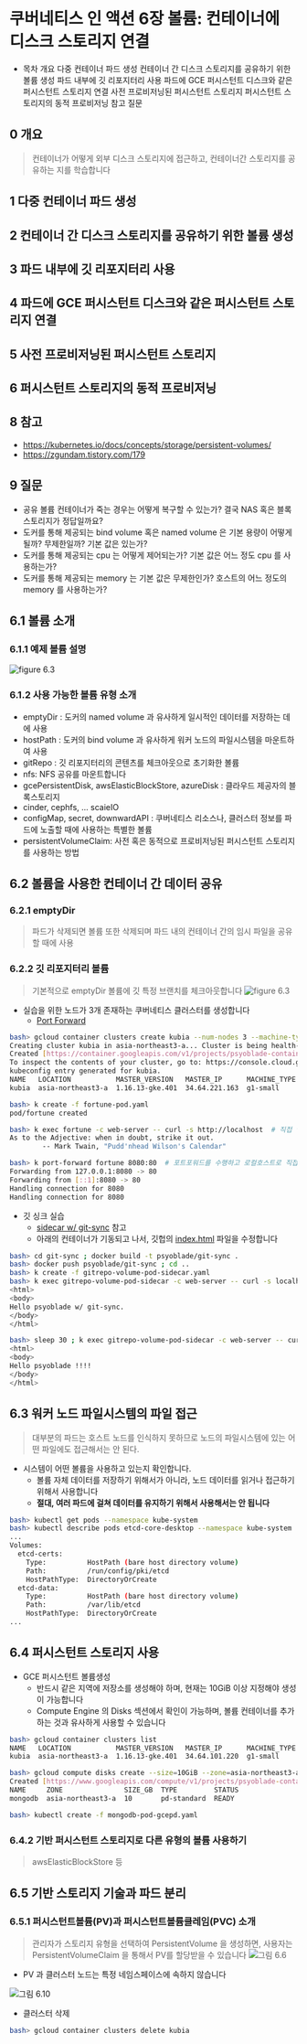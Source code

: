 # 쿠버네티스 인 액션 6장 볼륨: 컨테이너에 디스크 스토리지 연결


- 목차
개요
다중 컨테이너 파드 생성
컨테이너 간 디스크 스토리지를 공유하기 위한 볼륨 생성
파드 내부에 깃 리포지터리 사용
파드에 GCE 퍼시스턴트 디스크와 같은 퍼시스턴트 스토리지 연결
사전 프로비저닝된 퍼시스턴트 스토리지
퍼시스턴트 스토리지의 동적 프로비저닝
참고
질문


## 0 개요
> 컨테이너가 어떻게 외부 디스크 스토리지에 접근하고, 컨테이너간 스토리지를 공유하는 지를 학습합니다

## 1 다중 컨테이너 파드 생성
## 2 컨테이너 간 디스크 스토리지를 공유하기 위한 볼륨 생성
## 3 파드 내부에 깃 리포지터리 사용
## 4 파드에 GCE 퍼시스턴트 디스크와 같은 퍼시스턴트 스토리지 연결
## 5 사전 프로비저닝된 퍼시스턴트 스토리지
## 6 퍼시스턴트 스토리지의 동적 프로비저닝
## 8 참고
* https://kubernetes.io/docs/concepts/storage/persistent-volumes/
* https://zgundam.tistory.com/179
## 9 질문
* 공유 볼륨 컨테이너가 죽는 경우는 어떻게 복구할 수 있는가? 결국 NAS 혹은 블록 스토리지가 정답일까요?
* 도커를 통해 제공되는 bind volume 혹은 named volume 은 기본 용량이 어떻게 될까? 무제한일까? 기본 값은 있는가?
* 도커를 통해 제공되는 cpu 는 어떻게 제어되는가? 기본 값은 어느 정도 cpu 를 사용하는가?
* 도커를 통해 제공되는 memory 는 기본 값은 무제한인가? 호스트의 어느 정도의 memory 를 사용하는가?


## 6.1 볼륨 소개
### 6.1.1 예제 볼륨 설명
![figure 6.3](images/kia.6.2.png)

### 6.1.2 사용 가능한 볼륨 유형 소개
* emptyDir : 도커의 named volume 과 유사하게 일시적인 데이터를 저장하는 데에 사용
* hostPath : 도커의 bind volume 과 유사하게 워커 노드의 파일시스템을 마운트하여 사용
* gitRepo : 깃 리포지터리의 콘텐츠를 체크아웃으로 초기화한 볼륨
* nfs: NFS 공유를 마운트합니다
* gcePersistentDisk, awsElasticBlockStore, azureDisk : 클라우드 제공자의 블록스토리지
* cinder, cephfs, ... scaieIO
* configMap, secret, downwardAPI : 쿠버네티스 리소스나, 클러스터 정보를 파드에 노출할 때에 사용하는 특별한 볼륨
* persistentVolumeClaim: 사전 혹은 동적으로 프로비저닝된 퍼시스턴트 스토리지를 사용하는 방법


## 6.2 볼륨을 사용한 컨테이너 간 데이터 공유
### 6.2.1 emptyDir
> 파드가 삭제되면 볼륨 또한 삭제되며 파드 내의 컨테이너 간의 임시 파일을 공유할 때에 사용

### 6.2.2 깃 리포지터리 볼륨
> 기본적으로 emptyDir 볼륨에 깃 특정 브랜치를 체크아웃합니다
![figure 6.3](images/kia.6.3.png)

* 실습을 위한 노드가 3개 존재하는 쿠버네티스 클러스터를 생성합니다
  - [Port Forward](https://kubernetes.io/docs/tasks/access-application-cluster/port-forward-access-application-cluster/)
```bash
bash> gcloud container clusters create kubia --num-nodes 3 --machine-type g1-small
Creating cluster kubia in asia-northeast3-a... Cluster is being health-checked (master is healthy)...done.
Created [https://container.googleapis.com/v1/projects/psyoblade-container-284316/zones/asia-northeast3-a/clusters/kubia].
To inspect the contents of your cluster, go to: https://console.cloud.google.com/kubernetes/workload_/gcloud/asia-northeast3-a/kubia?project=psyoblade-container-284316
kubeconfig entry generated for kubia.
NAME   LOCATION           MASTER_VERSION   MASTER_IP      MACHINE_TYPE  NODE_VERSION     NUM_NODES  STATUS
kubia  asia-northeast3-a  1.16.13-gke.401  34.64.221.163  g1-small      1.16.13-gke.401  3          RUNNING

bash> k create -f fortune-pod.yaml
pod/fortune created

bash> k exec fortune -c web-server -- curl -s http://localhost  # 직접 액세스 하는 방법과
As to the Adjective: when in doubt, strike it out.
		-- Mark Twain, "Pudd'nhead Wilson's Calendar"

bash> k port-forward fortune 8080:80  # 포트포워드를 수행하고 로컬호스트로 직접 확인할 수도 있습니다
Forwarding from 127.0.0.1:8080 -> 80
Forwarding from [::1]:8080 -> 80
Handling connection for 8080
Handling connection for 8080

```

* 깃 싱크 실습
  - [sidecar w/ git-sync](https://medium.com/@thanhtungvo/build-git-sync-for-side-car-container-in-kubernetes-4ee51bda84f0) 참고
  - 아래의 컨테이너가 기동되고 나서, 깃헙의 [index.html](https://github.com/psyoblade/kubia-website-example/blob/master/index.html) 파일을 수정합니다
```bash
bash> cd git-sync ; docker build -t psyoblade/git-sync .
bash> docker push psyoblade/git-sync ; cd ..
bash> k create -f gitrepo-volume-pod-sidecar.yaml
bash> k exec gitrepo-volume-pod-sidecar -c web-server -- curl -s localhost
<html>
<body>
Hello psyoblade w/ git-sync.
</body>
</html>

bash> sleep 30 ; k exec gitrepo-volume-pod-sidecar -c web-server -- curl -s localhost
<html>
<body>
Hello psyoblade !!!!
</body>
</html>
```

## 6.3 워커 노드 파일시스템의 파일 접근
> 대부분의 파드는 호스트 노드를 인식하지 못하므로 노드의 파일시스템에 있는 어떤 파일에도 접근해서는 안 된다.
* 시스템이 어떤 볼륨을 사용하고 있는지 확인합니다.
  - 볼륨 자체 데이터를 저장하기 위해서가 아니라, 노드 데이터를 읽거나 접근하기 위해서 사용합니다 
  - **절대, 여러 파드에 걸쳐 데이터를 유지하기 위해서 사용해서는 안 됩니다**
```bash
bash> kubectl get pods --namespace kube-system
bash> kubectl describe pods etcd-core-desktop --namespace kube-system
...
Volumes:
  etcd-certs:
    Type:          HostPath (bare host directory volume)
    Path:          /run/config/pki/etcd
    HostPathType:  DirectoryOrCreate
  etcd-data:
    Type:          HostPath (bare host directory volume)
    Path:          /var/lib/etcd
    HostPathType:  DirectoryOrCreate
...
```

## 6.4 퍼시스턴트 스토리지 사용

* GCE 퍼시스턴트 볼륨생성
  - 반드시 같은 지역에 저장소를 생성해야 하며, 현재는 10GiB 이상 지정해야 생성이 가능합니다
  - Compute Engine 의 Disks 섹션에서 확인이 가능하며, 볼륨 컨테이너를 추가하는 것과 유사하게 사용할 수 있습니다
```bash
bash> gcloud container clusters list
NAME   LOCATION           MASTER_VERSION   MASTER_IP      MACHINE_TYPE  NODE_VERSION     NUM_NODES  STATUS
kubia  asia-northeast3-a  1.16.13-gke.401  34.64.101.220  g1-small      1.16.13-gke.401  3          RUNNING

bash> gcloud compute disks create --size=10GiB --zone=asia-northeast3-a mongodb
Created [https://www.googleapis.com/compute/v1/projects/psyoblade-container-284316/zones/asia-northeast3-a/disks/mongodb].
NAME     ZONE               SIZE_GB  TYPE         STATUS
mongodb  asia-northeast3-a  10       pd-standard  READY

bash> kubectl create -f mongodb-pod-gcepd.yaml
```

### 6.4.2 기반 퍼시스턴트 스토리지로 다른 유형의 볼륨 사용하기
> awsElasticBlockStore 등


## 6.5 기반 스토리지 기술과 파드 분리

### 6.5.1 퍼시스턴트볼륨(PV)과 퍼시스턴트볼륨클레임(PVC) 소개
> 관리자가 스토리지 유형을 선택하여 PersistentVolume 을 생성하면, 사용자는 PersistentVolumeClaim 을 통해서 PV를 할당받을 수 있습니다
![그림 6.6](images/kia.6.6.png)
  - PV 과 클러스터 노드는 특정 네임스페이스에 속하지 않습니다

![그림 6.10](images/kia.6.10.png)

* 클러스터 삭제
```bash
bash> gcloud container clusters delete kubia
```
